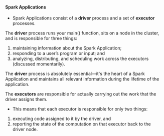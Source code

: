#### Spark Applications

* Spark Applications consist of a <b>driver</b> process and a set of <b>executor</b> processes. 

The <b>driver</b> process runs your main() function, sits on a node in the cluster, and is responsible for three things:

1. maintaining information about the Spark Application; 
2. responding to a user’s program or input; and
3. analyzing, distributing, and scheduling work across the executors (discussed momentarily). 

The <b>driver</b> process is absolutely essential—it's the heart of a Spark Application and maintains all relevant information during the lifetime of the application.

The <b>executors</b> are responsible for actually carrying out the work that the driver assigns them. 

* This means that each executor is responsible for only two things: 

1. executing code assigned to it by the driver, and 
2. reporting the state of the computation on that executor back to the driver node.
